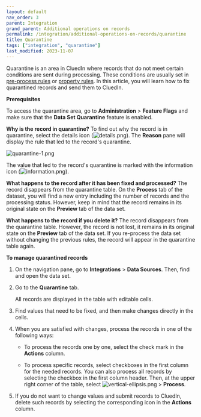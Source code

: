 ```yaml
---
layout: default
nav_order: 3
parent: Integration
grand_parent: Additional operations on records
permalink: /integration/additional-operations-on-records/quarantine
title: Quarantine
tags: ["integration", "quarantine"]
last_modified: 2023-11-07
---
```


Quarantine is an area in CluedIn where records that do not meet certain conditions are sent during processing. These conditions are usually set in [pre-process rules](/integration/additional-operations-on-records/preprocess-rules) or [property rules](/integration/additional-operations-on-records/property-rules). In this article, you will learn how to fix quarantined records and send them to CluedIn.

**Prerequisites**

To access the quarantine area, go to **Administration** > **Feature Flags** and make sure that the **Data Set Quarantine** feature is enabled.

**Why is the record in quarantine?** To find out why the record is in quarantine, select the details icon (![details.png](../../assets/images/integration/additional-operations/details.png)). The **Reason** pane will display the rule that led to the record's quarantine.

![quarantine-1.png](../../assets/images/integration/additional-operations/quarantine-1.png)

The value that led to the record's quarantine is marked with the information icon (![information.png](../../assets/images/integration/additional-operations/information.png)).

**What happens to the record after it has been fixed and processed?** The record disappears from the quarantine table. On the **Process** tab of the dataset, you will find a new entry including the number of records and the processing status. However, keep in mind that the record remains in its original state on the **Preview** tab of the data set.

**What happens to the record if you delete it?** The record disappears from the quarantine table. However, the record is not lost, it remains in its original state on the **Preview** tab of the data set. If you re-process the data set without changing the previous rules, the record will appear in the quarantine table again.

**To manage quarantined records**

1. On the navigation pane, go to **Integrations** > **Data Sources**. Then, find and open the data set.

1. Go to the **Quarantine** tab.

    All records are displayed in the table with editable cells.

1. Find values that need to be fixed, and then make changes directly in the cells.

1. When you are satisfied with changes, process the records in one of the following ways:

    - To process the records one by one, select the check mark in the **Actions** column.

    - To process specific records, select checkboxes in the first column for the needed records. You can also process all records by selecting the checkbox in the first column header. Then, at the upper right corner of the table, select ![vertical-ellipsis.png](../../assets/images/integration/additional-operations/vertical-ellipsis.png) > **Process**.

1. If you do not want to change values and submit records to CluedIn, delete such records by selecting the corresponding icon in the **Actions** column.